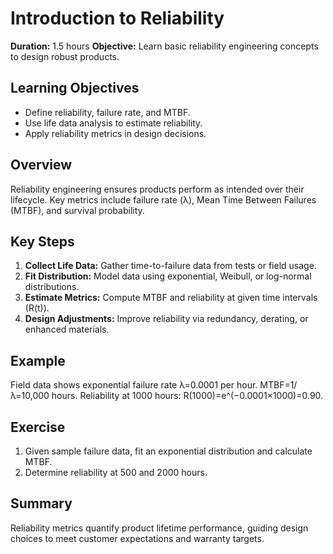 # Introduction to Reliability

**Duration:** 1.5 hours
**Objective:** Learn basic reliability engineering concepts to design robust products.

## Learning Objectives
- Define reliability, failure rate, and MTBF.  
- Use life data analysis to estimate reliability.  
- Apply reliability metrics in design decisions.

## Overview
Reliability engineering ensures products perform as intended over their lifecycle. Key metrics include failure rate (λ), Mean Time Between Failures (MTBF), and survival probability.

## Key Steps
1. **Collect Life Data:** Gather time-to-failure data from tests or field usage.  
2. **Fit Distribution:** Model data using exponential, Weibull, or log-normal distributions.  
3. **Estimate Metrics:** Compute MTBF and reliability at given time intervals (R(t)).  
4. **Design Adjustments:** Improve reliability via redundancy, derating, or enhanced materials.

## Example
Field data shows exponential failure rate λ=0.0001 per hour. MTBF=1/λ=10,000 hours. Reliability at 1000 hours: R(1000)=e^(−0.0001×1000)=0.90.

## Exercise
1. Given sample failure data, fit an exponential distribution and calculate MTBF.  
2. Determine reliability at 500 and 2000 hours.

## Summary
Reliability metrics quantify product lifetime performance, guiding design choices to meet customer expectations and warranty targets.